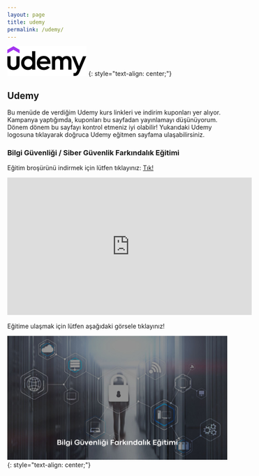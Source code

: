 ```yaml
---
layout: page
title: udemy
permalink: /udemy/
---
```


[![Udemy Logo](/assets/img/udemy-logo.svg "Udemy Logo")](https://www.udemy.com/user/nuri-acar-2/)
{: style="text-align: center;"}

## Udemy

Bu menüde de verdiğim Udemy kurs linkleri ve indirim kuponları yer alıyor. Kampanya yaptığımda, kuponları bu sayfadan yayınlamayı düşünüyorum. Dönem dönem bu sayfayı kontrol etmeniz iyi olabilir! Yukarıdaki Udemy logosuna tıklayarak doğruca Udemy eğitmen sayfama ulaşabilirsiniz.

### Bilgi Güvenliği / Siber Güvenlik Farkındalık Eğitimi

Eğitim broşürünü indirmek için lütfen tıklayınız: [Tık!](/assets/pdf/na-bgfe-tr-20220301-brosur-web.pdf)

<iframe width="560" height="315" src="https://www.youtube.com/embed/2H5S6QvqSxA" title="YouTube video player" frameborder="0" allow="accelerometer; autoplay; clipboard-write; encrypted-media; gyroscope; picture-in-picture" allowfullscreen></iframe>

Eğitime ulaşmak için lütfen aşağıdaki görsele tıklayınız!

[![Bilgi Güvenliği / Siber Güvenlik Farkındalık Eğitimi](/assets/img/na-bgfe-tr-kapak.jpg "Bilgi Güvenliği / Siber Güvenlik Farkındalık Eğitimi")](https://www.udemy.com/course/na-bilgi-guvenligi-farkindalik-egitimi/)
{: style="text-align: center;"}
